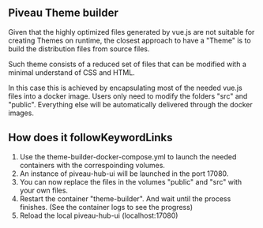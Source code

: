 
## Piveau Theme builder

Given that the highly optimized files generated by vue.js are not suitable for creating Themes on runtime, the closest approach to have a "Theme" is to build the distribution files from source files.

Such theme consists of a reduced set of files that can be modified with a minimal understand of CSS and HTML.

In this case this is achieved by encapsulating most of the needed vue.js files into a docker image. Users only need to modify the folders "src" and "public". Everything else will be automatically delivered through the docker images.

## How does it followKeywordLinks

1. Use the theme-builder-docker-compose.yml to launch the needed containers with the correspoinding volumes.
2. An instance of piveau-hub-ui will be launched in the port 17080.
3. You can now replace the files in the volumes "public" and "src" with your own files.  
4. Restart the container "theme-builder". And wait until the process finishes. (See the container logs to see the progress)
5. Reload the local piveau-hub-ui (localhost:17080)
